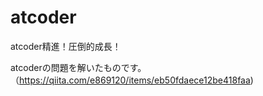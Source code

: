 # atcoder
atcoder精進！圧倒的成長！

atcoderの問題を解いたものです。（https://qiita.com/e869120/items/eb50fdaece12be418faa)
